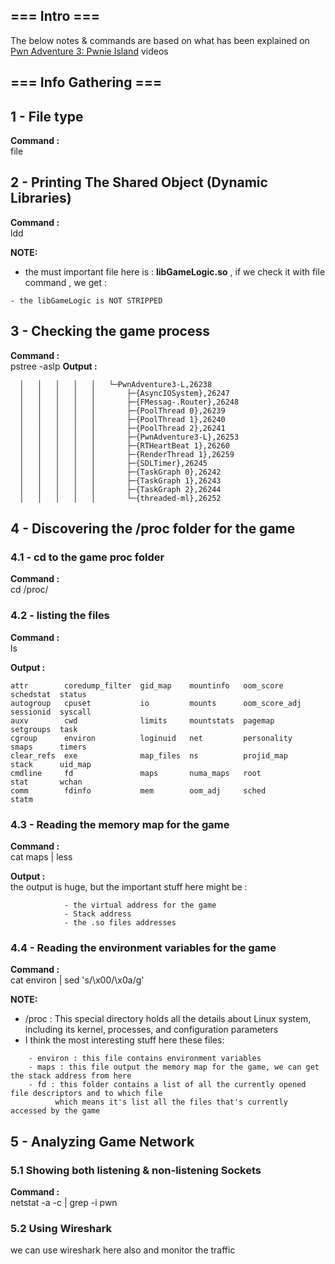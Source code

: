 ## === Intro ===
The below notes & commands are based on what has been explained on [Pwn Adventure 3: Pwnie Island](https://www.youtube.com/playlist?list=PLhixgUqwRTjzzBeFSHXrw9DnQtssdAwgG) videos

## === Info Gathering ===

## 1 - File type 
**Command :** <br>
file <fileName>

## 2 - Printing The Shared Object (Dynamic Libraries)
**Command :** <br>
ldd <fileName>

**NOTE:** <br>
- the must important file here is : **libGameLogic.so** , if we check it with file command , we get : <br>
```libGameLogic.so: ELF 64-bit LSB shared object, x86-64, version 1 (SYSV), dynamically linked, not stripped
- the libGameLogic is NOT STRIPPED
```

## 3 - Checking the game process
**Command :** <br>
pstree -aslp 
**Output :** <br>
``` 
  │   │   │   │   │   └─PwnAdventure3-L,26238
  │   │   │   │   │       ├─{AsyncIOSystem},26247
  │   │   │   │   │       ├─{FMessag-.Router},26248
  │   │   │   │   │       ├─{PoolThread 0},26239
  │   │   │   │   │       ├─{PoolThread 1},26240
  │   │   │   │   │       ├─{PoolThread 2},26241
  │   │   │   │   │       ├─{PwnAdventure3-L},26253
  │   │   │   │   │       ├─{RTHeartBeat 1},26260
  │   │   │   │   │       ├─{RenderThread 1},26259
  │   │   │   │   │       ├─{SDLTimer},26245
  │   │   │   │   │       ├─{TaskGraph 0},26242
  │   │   │   │   │       ├─{TaskGraph 1},26243
  │   │   │   │   │       ├─{TaskGraph 2},26244
  │   │   │   │   │       └─{threaded-ml},26252
  ```

## 4 - Discovering the /proc folder for the game

### 4.1 - cd to the game proc folder
**Command :** <br>
cd /proc/<pid>

### 4.2 - listing the files
**Command :** <br> 
ls

**Output :** <br>
```  
attr        coredump_filter  gid_map    mountinfo   oom_score      schedstat  status
autogroup   cpuset           io         mounts      oom_score_adj  sessionid  syscall
auxv        cwd              limits     mountstats  pagemap        setgroups  task
cgroup      environ          loginuid   net         personality    smaps      timers
clear_refs  exe              map_files  ns          projid_map     stack      uid_map
cmdline     fd               maps       numa_maps   root           stat       wchan
comm        fdinfo           mem        oom_adj     sched          statm
```  


### 4.3 - Reading the memory map for the game 
**Command :** <br> 
cat maps | less

**Output :** <br>
the output is huge, but the important stuff here might be :
```
			- the virtual address for the game
			- Stack address
			- the .so files addresses
```

### 4.4 - Reading the environment variables for the game 
**Command :** <br> 
cat environ | sed 's/\x00/\x0a/g' 

**NOTE:** 
- /proc : This special directory holds all the details about Linux system, including its kernel, processes, and configuration parameters
- I think the most interesting stuff here these files: 
```
	- environ : this file contains environment variables
	- maps : this file output the memory map for the game, we can get the stack address from here
	- fd : this folder contains a list of all the currently opened file descriptors and to which file
          which means it's list all the files that's currently accessed by the game
```

## 5 - Analyzing Game Network 
### 5.1 Showing both listening & non-listening Sockets 
**Command :** <br> 
netstat -a -c | grep -i pwn 


### 5.2 Using Wireshark
we can use wireshark here also and monitor the traffic




